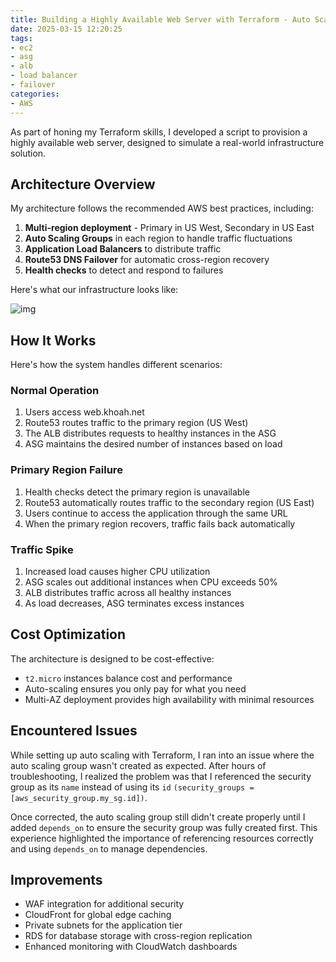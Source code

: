 ```yaml
---
title: Building a Highly Available Web Server with Terraform - Auto Scaling, Load Balancing, and Cross-Region Failover
date: 2025-03-15 12:20:25
tags:
- ec2
- asg
- alb
- load balancer
- failover
categories:
- AWS
---
```


As part of honing my Terraform skills, I developed a script to provision a highly available web server, designed to simulate a real-world infrastructure solution.

## Architecture Overview

My architecture follows the recommended AWS best practices, including:
1. **Multi-region deployment** - Primary in US West, Secondary in US East
2. **Auto Scaling Groups** in each region to handle traffic fluctuations
3. **Application Load Balancers** to distribute traffic
4. **Route53 DNS Failover** for automatic cross-region recovery
5. **Health checks** to detect and respond to failures

Here's what our infrastructure looks like:

![img](https://s3.us-east-1.amazonaws.com/blog.khoah.net/media/load-balancing/diagram-2.png)

## How It Works

Here's how the system handles different scenarios:
### Normal Operation

1. Users access web.khoah.net
2. Route53 routes traffic to the primary region (US West)
3. The ALB distributes requests to healthy instances in the ASG
4. ASG maintains the desired number of instances based on load

### Primary Region Failure

1. Health checks detect the primary region is unavailable
2. Route53 automatically routes traffic to the secondary region (US East)
3. Users continue to access the application through the same URL
4. When the primary region recovers, traffic fails back automatically

### Traffic Spike

1. Increased load causes higher CPU utilization
2. ASG scales out additional instances when CPU exceeds 50%
3. ALB distributes traffic across all healthy instances
4. As load decreases, ASG terminates excess instances

## Cost Optimization

The architecture is designed to be cost-effective:
- `t2.micro` instances balance cost and performance
- Auto-scaling ensures you only pay for what you need
- Multi-AZ deployment provides high availability with minimal resources

## Encountered Issues

While setting up auto scaling with Terraform, I ran into an issue where the auto scaling group wasn't created as expected. After hours of troubleshooting, I realized the problem was that I referenced the security group as its `name` instead of using its `id` `(security_groups = [aws_security_group.my_sg.id])`. 

Once corrected, the auto scaling group still didn't create properly until I added `depends_on` to ensure the security group was fully created first. This experience highlighted the importance of referencing resources correctly and using `depends_on` to manage dependencies.

## Improvements

- WAF integration for additional security
- CloudFront for global edge caching
- Private subnets for the application tier
- RDS for database storage with cross-region replication
- Enhanced monitoring with CloudWatch dashboards

